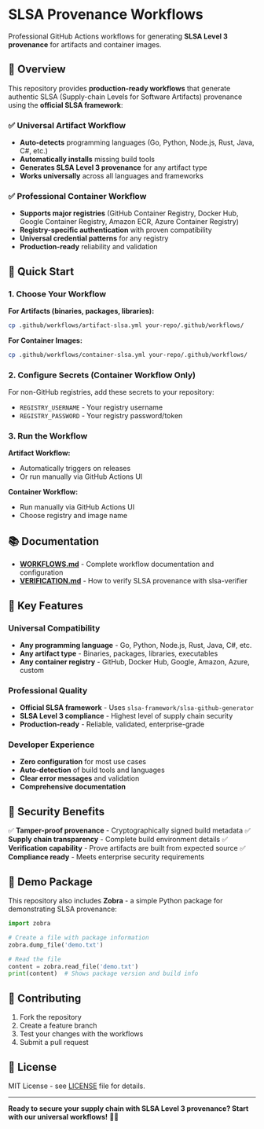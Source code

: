 # SLSA Provenance Workflows

Professional GitHub Actions workflows for generating **SLSA Level 3 provenance** for artifacts and container images.

## 🎯 Overview

This repository provides **production-ready workflows** that generate authentic SLSA (Supply-chain Levels for Software Artifacts) provenance using the **official SLSA framework**:

### **✅ Universal Artifact Workflow**
- **Auto-detects** programming languages (Go, Python, Node.js, Rust, Java, C#, etc.)
- **Automatically installs** missing build tools
- **Generates SLSA Level 3 provenance** for any artifact type
- **Works universally** across all languages and frameworks

### **✅ Professional Container Workflow**
- **Supports major registries** (GitHub Container Registry, Docker Hub, Google Container Registry, Amazon ECR, Azure Container Registry)
- **Registry-specific authentication** with proven compatibility
- **Universal credential patterns** for any registry
- **Production-ready** reliability and validation

## 🚀 Quick Start

### 1. Choose Your Workflow

**For Artifacts (binaries, packages, libraries):**
```bash
cp .github/workflows/artifact-slsa.yml your-repo/.github/workflows/
```

**For Container Images:**
```bash
cp .github/workflows/container-slsa.yml your-repo/.github/workflows/
```

### 2. Configure Secrets (Container Workflow Only)

For non-GitHub registries, add these secrets to your repository:
- `REGISTRY_USERNAME` - Your registry username
- `REGISTRY_PASSWORD` - Your registry password/token

### 3. Run the Workflow

**Artifact Workflow:**
- Automatically triggers on releases
- Or run manually via GitHub Actions UI

**Container Workflow:**
- Run manually via GitHub Actions UI
- Choose registry and image name

## 📚 Documentation

- **[WORKFLOWS.md](WORKFLOWS.md)** - Complete workflow documentation and configuration
- **[VERIFICATION.md](VERIFICATION.md)** - How to verify SLSA provenance with slsa-verifier

## 🌟 Key Features

### **Universal Compatibility**
- **Any programming language** - Go, Python, Node.js, Rust, Java, C#, etc.
- **Any artifact type** - Binaries, packages, libraries, executables
- **Any container registry** - GitHub, Docker Hub, Google, Amazon, Azure, custom

### **Professional Quality**
- **Official SLSA framework** - Uses `slsa-framework/slsa-github-generator`
- **SLSA Level 3 compliance** - Highest level of supply chain security
- **Production-ready** - Reliable, validated, enterprise-grade

### **Developer Experience**
- **Zero configuration** for most use cases
- **Auto-detection** of build tools and languages
- **Clear error messages** and validation
- **Comprehensive documentation**

## 🔐 Security Benefits

✅ **Tamper-proof provenance** - Cryptographically signed build metadata
✅ **Supply chain transparency** - Complete build environment details
✅ **Verification capability** - Prove artifacts are built from expected source
✅ **Compliance ready** - Meets enterprise security requirements

## 🧪 Demo Package

This repository also includes **Zobra** - a simple Python package for demonstrating SLSA provenance:

```python
import zobra

# Create a file with package information
zobra.dump_file('demo.txt')

# Read the file
content = zobra.read_file('demo.txt')
print(content)  # Shows package version and build info
```

## 🤝 Contributing

1. Fork the repository
2. Create a feature branch
3. Test your changes with the workflows
4. Submit a pull request

## 📄 License

MIT License - see [LICENSE](LICENSE) file for details.

---

**Ready to secure your supply chain with SLSA Level 3 provenance? Start with our universal workflows!** 🔐✨
